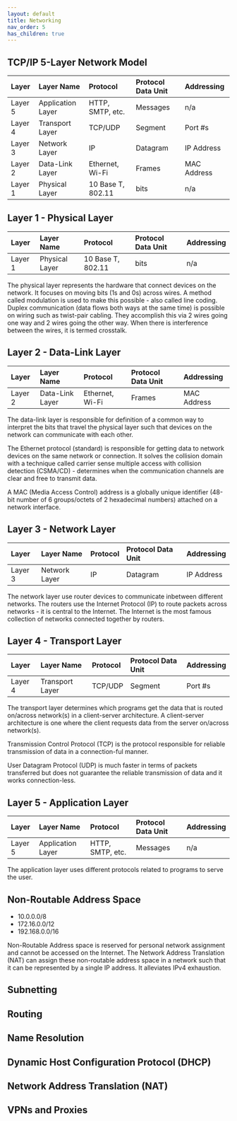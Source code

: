 ```yaml
---
layout: default
title: Networking
nav_order: 5
has_children: true
---
```


## TCP/IP 5-Layer Network Model

| Layer | Layer Name | Protocol | Protocol Data Unit | Addressing |
| :---- | :--------- | :------- | :----------------- | :--------- |
| Layer 5 | Application Layer | HTTP, SMTP, etc. | Messages | n/a |
| Layer 4 | Transport Layer | TCP/UDP | Segment | Port #s |
| Layer 3 | Network Layer | IP | Datagram | IP Address |
| Layer 2 | Data-Link Layer | Ethernet, Wi-Fi | Frames | MAC Address |
| Layer 1 | Physical Layer | 10 Base T, 802.11 | bits | n/a |


## Layer 1 - Physical Layer

| Layer | Layer Name | Protocol | Protocol Data Unit | Addressing |
| :---- | :--------- | :------- | :----------------- | :--------- |
| Layer 1 | Physical Layer | 10 Base T, 802.11 | bits | n/a |

The physical layer represents the hardware that connect devices on the network.  It focuses on moving bits (1s and 0s) across wires.  A method called modulation is used to make this possible - also called line coding. Duplex communication (data flows both ways at the same time) is possible on wiring such as twist-pair cabling.  They accomplish this via 2 wires going one way and 2 wires going the other way.  When there is interference between the wires, it is termed crosstalk.  

## Layer 2 - Data-Link Layer

| Layer | Layer Name | Protocol | Protocol Data Unit | Addressing |
| :---- | :--------- | :------- | :----------------- | :--------- |
| Layer 2 | Data-Link Layer | Ethernet, Wi-Fi | Frames | MAC Address |

The data-link layer is responsible for definition of a common way to interpret the bits that travel the physical layer such that devices on the network can communicate with each other.

The Ethernet protocol (standard) is responsible for getting data to network devices on the same network or connection.  It solves the collision domain with a technique called carrier sense multiple access with collision detection (CSMA/CD) - determines when the communication channels are clear and free to transmit data.

A MAC (Media Access Control) address is a globally unique identifier (48-bit number of 6 groups/octets of 2 hexadecimal numbers) attached on a network interface.

## Layer 3 - Network Layer

| Layer | Layer Name | Protocol | Protocol Data Unit | Addressing |
| :---- | :--------- | :------- | :----------------- | :--------- |
| Layer 3 | Network Layer | IP | Datagram | IP Address |

The network layer use router devices to communicate inbetween different networks.  The routers use the Internet Protocol (IP) to route packets across networks - it is central to the Internet.  The Internet is the most famous collection of networks connected together by routers.

## Layer 4 - Transport Layer

| Layer | Layer Name | Protocol | Protocol Data Unit | Addressing |
| :---- | :--------- | :------- | :----------------- | :--------- |
| Layer 4 | Transport Layer | TCP/UDP | Segment | Port #s |

The transport layer determines which programs get the data that is routed on/across network(s) in a client-server architecture.  A client-server architecture is one where the client requests data from the server on/across network(s).

Transmission Control Protocol (TCP) is the protocol responsible for reliable transmission of data in a connection-ful manner.

User Datagram Protocol (UDP) is much faster in terms of packets transferred but does not guarantee the reliable transmission of data and it works connection-less.

## Layer 5 - Application Layer

| Layer | Layer Name | Protocol | Protocol Data Unit | Addressing |
| :---- | :--------- | :------- | :----------------- | :--------- |
| Layer 5 | Application Layer | HTTP, SMTP, etc. | Messages | n/a |

The application layer uses different protocols related to programs to serve the user.

## Non-Routable Address Space

- 10.0.0.0/8
- 172.16.0.0/12
- 192.168.0.0/16

Non-Routable Address space is reserved for personal network assignment and cannot be accessed on the Internet.  The Network Address Translation (NAT) can assign these non-routable address space in a network such that it can be represented by a single IP address.  It alleviates IPv4 exhaustion.

## Subnetting
## Routing
## Name Resolution
## Dynamic Host Configuration Protocol (DHCP)
## Network Address Translation (NAT)
## VPNs and Proxies